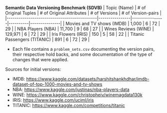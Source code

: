**Semantic Data Versioning Benchmark (SDVB)**
| Topic (Name)                                | \# of Original Tuples | \# of Original Attributes | \# of   Versions | \# of  Version-pairs       |
|---------------------------------------------|----------------|----------------|----------|---------------|
| Movies and TV shows (IMDB)      | 1,000          | 6              | 72       | 29            |
| NBA Players (NBA)                | 11,700         | 9              | 68       | 27            |
| Wines Reviews (WINE)            | 129,971        | 6              | 72       | 29            |
| Iris Flowers (IRIS)     | 150            | 5              | 58       | 22            |
| Titanic Passengers (TITANIC) | 891            | 6              | 72       | 29            |

 - Each file contains a `problem_sets.csv` documenting the version pairs, their respective hold backs, and some documentation of the type of changes that were applied.

Sources for initial versions:

 - IMDB: https://www.kaggle.com/datasets/harshitshankhdhar/imdb-dataset-of-top-1000-movies-and-tv-shows
 - NBA: https://www.kaggle.com/justinas/nba-players-data
 - WINE: https://www.kaggle.com/christopheiv/winemagdata130k
 - IRIS: https://www.kaggle.com/uciml/iris
 - TITANIC: https://www.kaggle.com/competitions/titanic
